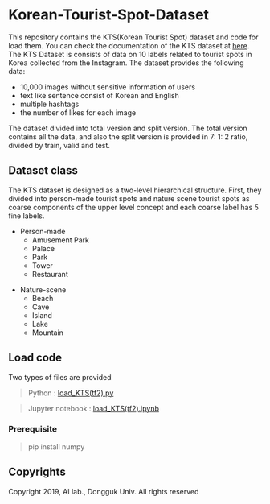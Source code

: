 # Korean-Tourist-Spot-Dataset
This repository contains the KTS(Korean Tourist Spot) dataset and code for load them.
You can check the documentation of the KTS dataset at 
[here]( http://ai.dongguk.edu/kts-dataset// "Dongguk univ. AI Lab").
The KTS Dataset is consists of data on 10 labels related to tourist spots in Korea collected from the Instagram.
The dataset provides the following data:

* 10,000 images without sensitive information of users
* text like sentence consist of Korean and English
* multiple hashtags
* the number of likes for each image

The dataset divided into total version and split version. 
The total version contains all the data, and also the split version is provided in 7: 1: 2 ratio, divided by train, valid and test.

## Dataset class
The KTS dataset is designed as a two-level hierarchical structure. 
First, they divided into person-made tourist spots and nature scene tourist spots as coarse components of the upper level concept and each coarse label has 5 fine labels.

* Person-made
  * Amusement Park
  * Palace
  * Park
  * Tower
  * Restaurant
+ Nature-scene
  * Beach
  * Cave
  * Island
  * Lake
  * Mountain

## Load code
Two types of files are provided 

> Python : [load_KTS(tf2).py](https://github.com/DGU-AI-LAB/Korean-Tourist-Spot-Dataset/blob/master/load_KTS(tf2).ipynb)

> Jupyter notebook : [load_KTS(tf2).ipynb](https://github.com/DGU-AI-LAB/Korean-Tourist-Spot-Dataset/blob/master/load_KTS(tf2).py)

### Prerequisite
> pip install numpy

## Copyrights
Copyright 2019, AI lab., Dongguk Univ. All rights reserved
